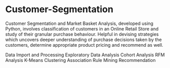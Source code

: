 # Customer-Segmentation

Customer Segmentation and Market Basket Analysis, developed using Python, involves classification of customers in an Online Retail Store and study of their granular purchase behaviour. Helpful in devising strategies which uncovers deeper understanding of purchase decisions taken by the customers, determine appropriate product pricing and recommend as well.

Data Import and Processing
Exploratory Data Analysis
Cohort Analysis
RFM Analysis
K-Means Clustering
Association Rule Mining
Recommendation
